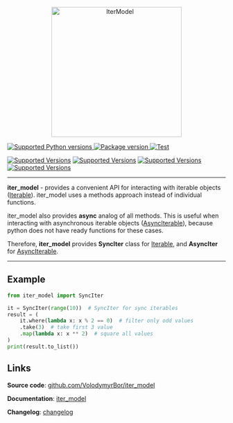 <p align="center">
    <a href="https://volodymyrbor.github.io/iter_model">
        <img src="https://volodymyrbor.github.io/iter_model/img/iter_model-logos_transparent.png" alt="IterModel" width="300">
    </a>
</p>


<a href="https://pypi.org/project/iter_model" target="_blank">
    <img src="https://img.shields.io/pypi/pyversions/iter_model.svg?color=%2334D058" alt="Supported Python versions">
</a>
<a href="https://pypi.org/project/iter_model" target="_blank">
    <img src="https://img.shields.io/pypi/v/iter_model?color=%2334D058&label=pypi%20package" alt="Package version">
</a>
<a href="https://github.com/VolodymyrBor/iter_model/actions/workflows/build.yml?branch=master" target="_blank">
    <img src="https://github.com/VolodymyrBor/iter_model/actions/workflows/build.yml/badge.svg?branch=master" alt="Test">
</a>

[![Supported Versions](https://img.shields.io/badge/coverage-100%25-green)](https://shields.io/)
[![Supported Versions](https://img.shields.io/badge/poetry-✅-grey)](https://shields.io/)
[![Supported Versions](https://img.shields.io/badge/async-✅-grey)](https://shields.io/)
[![Supported Versions](https://img.shields.io/badge/mypy-✅-grey)](https://shields.io/)

---

**iter_model** - provides a convenient API for interacting with iterable objects ([Iterable]).
iter_model uses a methods approach instead of individual functions.

iter_model also provides **async** analog of all methods. 
This is useful when interacting with asynchronous iterable objects ([AsyncIterable]), 
because python does not have ready functions for these cases.

Therefore, **iter_model** provides **SyncIter** class for [Iterable],
and **AsyncIter** for [AsyncIterable].

---

## Example

```python
from iter_model import SyncIter

it = SyncIter(range(10))  # SyncIter for sync iterables
result = (
    it.where(lambda x: x % 2 == 0)  # filter only odd values
    .take(3)  # take first 3 value
    .map(lambda x: x ** 2)  # square all values
)
print(result.to_list())
```

## Links

**Source code**: [github.com/VolodymyrBor/iter_model](https://github.com/VolodymyrBor/iter_model)

**Documentation**: [iter_model](https://volodymyrbor.github.io/iter_model/)

**Changelog**: [changelog](https://volodymyrbor.github.io/iter_model/changelog)

[Iterable]: https://docs.python.org/3/library/typing.html#typing.Iterable
[AsyncIterable]: https://docs.python.org/3/library/typing.html#typing.AsyncIterable
